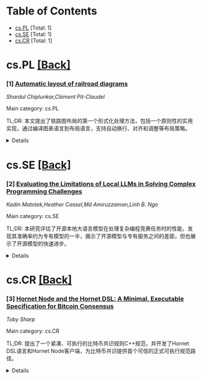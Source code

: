 <div id=toc></div>

# Table of Contents

- [cs.PL](#cs.PL) [Total: 1]
- [cs.SE](#cs.SE) [Total: 1]
- [cs.CR](#cs.CR) [Total: 1]


<div id='cs.PL'></div>

# cs.PL [[Back]](#toc)

### [1] [Automatic layout of railroad diagrams](https://arxiv.org/abs/2509.15834)
*Shardul Chiplunkar,Clément Pit-Claudel*

Main category: cs.PL

TL;DR: 本文提出了铁路图布局的第一个形式化处理方法，包括一个原则性的实用实现，通过编译图表语言到布局语言，支持自动换行、对齐和调整等布局策略。


<details>
  <summary>Details</summary>
Motivation: 铁路图是一种常见的语法可视化方法，但由于工具支持有限且缺乏形式化布局关注，主要局限于手绘文档。

Method: 将问题描述为从图表语言（指定概念组件及其连接和组合方式）编译到布局语言（指定基本图形形状及其大小和位置），实现执行自动换行、垂直对齐和水平调整的编译器。

Result: 通过将正则表达式和巴科斯范式编译到图表语言展示前端适用性，并通过与手绘和其他工具输出的比较证明编译器的实用性。

Conclusion: 提出的形式化方法和实现为铁路图布局提供了原则性解决方案，提升了其自动生成和布局的质量与效率。

Abstract: Railroad diagrams (also called "syntax diagrams") are a common, intuitive
visualization of grammars, but limited tooling and a lack of formal attention
to their layout mostly confines them to hand-drawn documentation. We present
the first formal treatment of railroad diagram layout along with a principled,
practical implementation. We characterize the problem as compiling a *diagram
language* (specifying conceptual components and how they connect and compose)
to a *layout language* (specifying basic graphical shapes and their sizes and
positions). We then implement a compiler that performs *line wrapping* to meet
a target width, as well as vertical *alignment* and horizontal *justification*
per user-specified policies. We frame line wrapping as an optimization problem,
where we describe principled dimensions of optimality and implement
corresponding heuristics. For front-end evaluation, we show that our diagram
language is well-suited for common applications by describing how regular
expressions and Backus-Naur form can be compiled to it. For back-end
evaluation, we argue that our compiler is practical by comparing its output to
diagrams laid out by hand and by other tools.

</details>


<div id='cs.SE'></div>

# cs.SE [[Back]](#toc)

### [2] [Evaluating the Limitations of Local LLMs in Solving Complex Programming Challenges](https://arxiv.org/abs/2509.15283)
*Kadin Matotek,Heather Cassel,Md Amiruzzaman,Linh B. Ngo*

Main category: cs.SE

TL;DR: 本研究评估了开源本地大语言模型在处理复杂编程竞赛任务时的性能，发现其准确率约为专有模型的一半，揭示了开源模型与专有服务之间的差距，但也展示了开源模型的快速进步。


<details>
  <summary>Details</summary>
Motivation: 研究动机是评估当前开源本地大语言模型在处理具有扩展问题描述和上下文的复杂编程竞赛任务时的表现，比较开源模型与专有模型之间的性能差距。

Method: 基于原有的FACE框架进行改造，使用Ollama运行时实现完全离线运行，将复杂的目录结构整合为JSON文件，并添加检查点功能。对Kattis题库的3,589个问题在8个代码导向模型上进行测试。

Result: 结果显示本地模型的整体pass@1准确率较低，最佳模型的接受率约为专有模型（Gemini 1.5和ChatGPT-4）的一半。

Conclusion: 研究揭示了私有成本控制LLM部署与最先进专有服务之间的持续差距，但也凸显了开源模型的快速进步和在内部硬件上可复现评估工作流的实际价值。

Abstract: This study examines the performance of today's open-source, locally hosted
large-language models (LLMs) in handling complex competitive programming tasks
with extended problem descriptions and contexts. Building on the original
Framework for AI-driven Code Generation Evaluation (FACE), the authors retrofit
the pipeline to work entirely offline through the Ollama runtime, collapsing
FACE's sprawling per-problem directory tree into a handful of consolidated JSON
files, and adding robust checkpointing so multi-day runs can resume after
failures. The enhanced framework generates, submits, and records solutions for
the full Kattis corpus of 3,589 problems across eight code-oriented models
ranging from 6.7-9 billion parameters. The submission results show that the
overall pass@1 accuracy is modest for the local models, with the best models
performing at approximately half the acceptance rate of the proprietary models,
Gemini 1.5 and ChatGPT-4. These findings expose a persistent gap between
private, cost-controlled LLM deployments and state-of-the-art proprietary
services, yet also highlight the rapid progress of open models and the
practical benefits of an evaluation workflow that organizations can replicate
on in-house hardware.

</details>


<div id='cs.CR'></div>

# cs.CR [[Back]](#toc)

### [3] [Hornet Node and the Hornet DSL: A Minimal, Executable Specification for Bitcoin Consensus](https://arxiv.org/abs/2509.15754)
*Toby Sharp*

Main category: cs.CR

TL;DR: 提出了一个紧凑、可执行的比特币共识规则C++规范，并开发了Hornet DSL语言和Hornet Node客户端，为比特币共识提供首个可信的正式可执行规范路径。


<details>
  <summary>Details</summary>
Motivation: 比特币的参考客户端代码不适合形式化验证，需要独立的正式规范来支持跨版本验证和新客户端实现，减少共识分裂风险。

Method: 开发了声明式C++规范和Hornet DSL语言，设计了分层架构、高效数据结构和关注点分离的Hornet Node客户端。

Result: 规范能在单线程上几小时内同步主网到最新区块，支持形式推理、共识代码生成和AI驱动的对抗测试。

Conclusion: Hornet Node和Hornet DSL共同为比特币共识提供了首个可信的纯正式可执行规范路径，适合教育和实验。

Abstract: Bitcoin's consensus rules are encoded in the implementation of its reference
client: "The code is the spec." Yet this code is unsuitable for formal
verification due to side effects, mutable state, concurrency, and legacy
design. A standalone formal specification would enable verification both across
versions of the reference client and against new client implementations,
strengthening decentralization by reducing the risk of consensus-splitting
bugs. Yet such a specification has long been considered intractable given the
complexity of Bitcoin's consensus logic. We demonstrate a compact, executable,
declarative C++ specification of Bitcoin consensus rules that syncs mainnet to
tip in a few hours on a single thread. We also introduce the Hornet
Domain-Specific Language (DSL) specifically designed to encode these rules
unambiguously for execution, enabling formal reasoning, consensus code
generation, and AI-driven adversarial testing. Our spec-driven client Hornet
Node offers a modern and modular complement to the reference client. Its clear,
idiomatic style makes it suitable for education, while its performance makes it
ideal for experimentation. We highlight architectural contributions such as its
layered design, efficient data structures, and strong separation of concerns,
supported by production-quality code examples. We argue that Hornet Node and
Hornet DSL together provide the first credible path toward a pure, formal,
executable specification of Bitcoin consensus.

</details>
